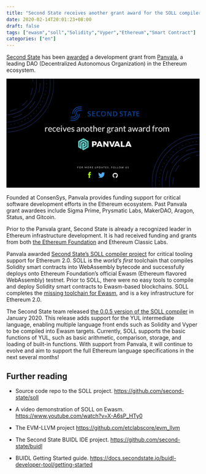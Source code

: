 ```yaml
---
title: "Second State receives another grant award for the SOLL compiler"
date: 2020-02-14T20:01:23+08:00
draft: false
tags: ["ewasm","soll","Solidity","Vyper","Ethereum","Smart Contract"]
categories: ["en"]
---
```


[Second State](https://www.secondstate.io/) has been [awarded](https://medium.com/@Panvala/chainsafe-dappnode-and-more-receive-ethereum-grants-in-batch-five-c8696c782044) a development grant from [Panvala](https://panvala.com/), a leading DAO (Decentralized Autonomous Organization) in the Ethereum ecosystem. 

![](/images/20200216-soll-01.png)

Founded at ConsenSys, Panvala provides funding support for critical software development efforts in the Ethereum ecosystem. Past Panvala grant awardees include Sigma Prime, Prysmatic Labs, MakerDAO, Aragon, Status, and Gitcoin.

Prior to the Panvala grant, Second State is already a recognized leader in Ethereum infrastructure development. It is had received funding and grants from both [the Ethereum Foundation](https://medium.com/wasm/second-state-receives-a-prestigious-award-from-the-ethereum-foundation-for-the-soll-compiler-5fb3c3eb21fc?source=collection_home---5------7-----------------------) and Ethereum Classic Labs. 

Panvala awarded [Second State’s SOLL compiler project](https://github.com/second-state/SOLL) for critical tooling support for Ethereum 2.0. SOLL is the *world’s first* toolchain that compiles Solidity smart contracts into WebAssembly bytecode and successfully deploys onto Ethereum Foundation’s official Ewasm (Ethereum flavored WebAssembly) testnet. Prior to SOLL, there were no easy tools to compile and deploy Solidity smart contracts to Ewasm-based blockchains. SOLL completes the [missing toolchain for Ewasm](https://github.com/second-state/SOLL), and is a key infrastructure for Ethereum 2.0.

The Second State team released [the 0.0.5 version of the SOLL compiler](https://github.com/second-state/SOLL/releases) in January 2020. This release adds support for the YUL intermediate language, enabling multiple language front ends such as Solidity and Vyper to be compiled into Ewasm targets. Currently, SOLL supports the basic functions of YUL, such as basic arithmetic, comparison, storage, and loading of built-in functions. With support from Panvala, it will continue to evolve and aim to support the full Ethereum language specifications in the next several months!

## Further reading

* Source code repo to the SOLL project. https://github.com/second-state/soll

* A video demonstration of SOLL on Ewasm. https://www.youtube.com/watch?v=X-A6sP_HTy0

* The EVM-LLVM project https://github.com/etclabscore/evm_llvm

* The Second State BUIDL IDE project. https://github.com/second-state/buidl

* BUIDL Getting Started guide. https://docs.secondstate.io/buidl-developer-tool/getting-started

